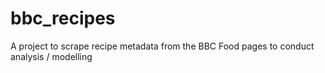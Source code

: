 # bbc_recipes
A project to scrape recipe metadata from the BBC Food pages to conduct analysis / modelling
